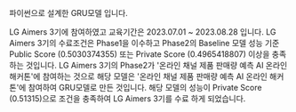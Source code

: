 파이썬으로 설계한 GRU모델 입니다.

LG Aimers 3기에 참여하였고 교육기간은 2023.07.01 ~ 2023.08.28 입니다.
LG Aimers 3기의 수료조건은  Phase1을 이수하고 Phase2의 Baseline 모델 성능 기준 Public Score (0.5030374355) 또는 Private Score (0.4965418807) 이상을 충족하는 것입니다.
LG Aimers 3기의 Phase2가 '온라인 채널 제품 판매량 예측 AI 온라인 해커톤'에 참여하는 것으로 해당 모델은 '온라인 채널 제품 판매량 예측 AI 온라인 해커톤'에 참여하여 GRU모델로 만든 것입니다.
해당 모델의 성능이 Private Score (0.51315)으로 조건을 충족하여 LG Aimers 3기를 수료 하게 되었습니다.
